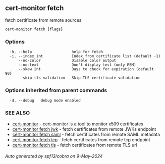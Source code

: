 ## cert-monitor fetch

fetch certificate from remote sources

```
cert-monitor fetch [flags]
```

### Options

```
  -h, --help                  help for fetch
  -i, --index int             Index from certificate list (default -1)
      --no-color              Disable color output
      --no-text               Don't display test (only PEM)
      --skew int              Days to check for expiration (default 90)
      --skip-tls-validation   Skip TLS certificate validation
```

### Options inherited from parent commands

```
  -d, --debug   debug mode enabled
```

### SEE ALSO

* [cert-monitor](cert-monitor.md)	 - cert-monitor is a tool to monitor x509 certificates
* [cert-monitor fetch jwk](cert-monitor_fetch_jwk.md)	 - fetch certificates from remote JWKs endpoint
* [cert-monitor fetch saml](cert-monitor_fetch_saml.md)	 - fetch certificates from remote SAML metadata
* [cert-monitor fetch tcp](cert-monitor_fetch_tcp.md)	 - fetch certificates from remote tcp endpoint
* [cert-monitor fetch tls](cert-monitor_fetch_tls.md)	 - fetch certificates from remote TLS url

###### Auto generated by spf13/cobra on 9-May-2024
